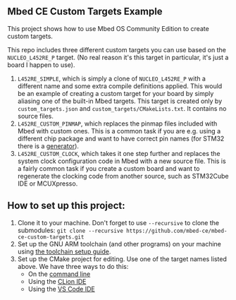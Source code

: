 ## Mbed CE Custom Targets Example

This project shows how to use Mbed OS Community Edition to create custom targets.  

This repo includes three different custom targets you can use based on the `NUCLEO_L452RE_P` target.  (No real reason it's this target in particular, it's just a board I happen to use).

1. `L452RE_SIMPLE`, which is simply a clone of `NUCLEO_L452RE_P` with a different name and some extra compile definitions applied.  This would be an example of creating a custom target for your board by simply aliasing one of the built-in Mbed targets.  This target is created only by `custom_targets.json` and `custom_targets/CMakeLists.txt`.  It contains no source files.
2. `L452RE_CUSTOM_PINMAP`, which replaces the pinmap files included with Mbed with custom ones.  This is a common task if you are e.g. using a different chip package and want to have correct pin names (for STM32 there is a [generator](https://github.com/mbed-ce/mbed-os/tree/master/targets/TARGET_STM#board-specific-files-pinmap)).
3. `L452RE_CUSTOM_CLOCK`, which takes it one step further and replaces the system clock configuration code in Mbed with a new source file.  This is a fairly common task if you create a custom board and want to regenerate the clocking code from another source, such as STM32Cube IDE or MCUXpresso.

## How to set up this project:

1. Clone it to your machine.  Don't forget to use `--recursive` to clone the submodules: `git clone --recursive https://github.com/mbed-ce/mbed-ce-custom-targets.git`
2. Set up the GNU ARM toolchain (and other programs) on your machine using [the toolchain setup guide](https://github.com/mbed-ce/mbed-os/wiki/Toolchain-Setup-Guide).
3. Set up the CMake project for editing.  Use one of the target names listed above.  We have three ways to do this:
    - On the [command line](https://github.com/mbed-ce/mbed-os/wiki/Project-Setup:-Command-Line)
    - Using the [CLion IDE](https://github.com/mbed-ce/mbed-os/wiki/Project-Setup:-CLion)
    - Using the [VS Code IDE](https://github.com/mbed-ce/mbed-os/wiki/Project-Setup:-VS-Code)
